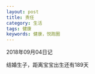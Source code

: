 ```yaml
---
layout: post
title: 责任
category: 生活
tags: 健康
keywords: 健康，悦跑圈
---
```


2018年09月04日记

结婚生子，距离宝宝出生还有189天